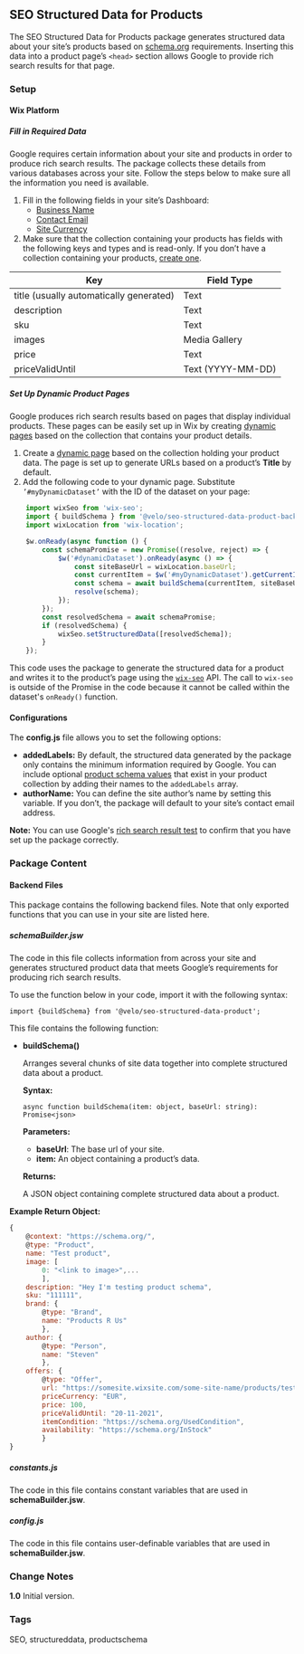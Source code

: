 

## SEO Structured Data for Products

The SEO Structured Data for Products package generates structured data about your site’s products based on [schema.org](https://schema.org/Product) requirements. Inserting this data into a product page’s `<head>` section allows Google to provide rich search results for that page.


### Setup


#### Wix Platform


##### Fill in Required Data

Google requires certain information about your site and products in order to produce rich search results. The package collects these details from various databases across your site. Follow the steps below to make sure all the information you need is available.



1. Fill in the following fields in your site’s Dashboard:
    * [Business Name](https://support.wix.com/en/article/adding-your-sites-business-information)
    * [Contact Email](https://support.wix.com/en/article/adding-your-sites-business-information)
    * [Site Currency](https://support.wix.com/en/article/setting-your-currency-for-accepting-payments)
2. Make sure that the collection containing your products has fields with the following keys and types and is read-only. If you don’t have a collection containing your products, [create one](https://support.wix.com/en/article/creating-a-content-collection).


| Key                                     | Field Type       |
|-----------------------------------------|------------------|
| title (usually automatically generated) | Text             |
| description                             | Text             |
| sku                                     | Text             |
| images                                  | Media Gallery    |
| price                                   | Text             |
| priceValidUntil                         | Text (YYYY-MM-DD)|


##### Set Up Dynamic Product Pages

Google produces rich search results based on pages that display individual products. These pages can be easily set up in Wix by creating [dynamic pages](https://support.wix.com/en/article/about-dynamic-pages-4488730) based on the collection that contains your product details.



1. Create a [dynamic page](https://support.wix.com/en/article/setting-up-your-dynamic-pages) based on the collection holding your product data. 
   The page is set up to generate URLs based on a product’s **Title** by default.
2. Add the following code to your dynamic page. Substitute `’#myDynamicDataset’` with the ID of the dataset on your page:
```js
    import wixSeo from 'wix-seo';
    import { buildSchema } from '@velo/seo-structured-data-product-backend';
    import wixLocation from 'wix-location';

    $w.onReady(async function () {
        const schemaPromise = new Promise((resolve, reject) => {
            $w('#dynamicDataset').onReady(async () => {
                const siteBaseUrl = wixLocation.baseUrl;
                const currentItem = $w('#myDynamicDataset').getCurrentItem();
                const schema = await buildSchema(currentItem, siteBaseUrl);
                resolve(schema);
            });
        });
        const resolvedSchema = await schemaPromise;
        if (resolvedSchema) {
            wixSeo.setStructuredData([resolvedSchema]);
        }
    });
  ```
  
This code uses the package to generate the structured data for a product and writes it to the product’s page using the [`wix-seo`](https://www.wix.com/velo/reference/wix-seo) API. The call to `wix-seo` is outside of the Promise in the code because it cannot be called within the dataset's `onReady()` function.

#### Configurations

The **config.js** file allows you to set the following options:

* **addedLabels:** By default, the structured data generated by the package only contains the minimum information required by Google. You can include optional [product schema values](https://developers.google.com/search/docs/advanced/structured-data/product#structured-data-type-definitions) that exist in your product collection by adding their names to the `addedLabels` array. 
* **authorName:** You can define the site author’s name by setting this variable. If you don’t, the package will default to your site’s contact email address.

**Note:** You can use Google's [rich search result test](https://search.google.com/test/rich-results?) to confirm that you have set up the package correctly. 


### Package Content


#### Backend Files

This package contains the following backend files. Note that only exported functions that you can use in your site are listed here.


##### schemaBuilder.jsw

The code in this file collects information from across your site and generates structured product data that meets Google’s requirements for producing rich search results.

To use the function below in your code, import it with the following syntax:


```
import {buildSchema} from '@velo/seo-structured-data-product';
```


This file contains the following function:


* **buildSchema()**

   Arranges several chunks of site data together into complete structured data about a product.

   **Syntax:**
   
   `async function buildSchema(item: object, baseUrl: string): Promise<json>`

   **Parameters:**

    * **baseUrl**: The base url of your site. 
    * **item:** An object containing a product’s data.

   **Returns:**

   A JSON object containing complete structured data about a product.


 **Example Return Object:**


```js
{
    @context: "https://schema.org/",
    @type: "Product",
    name: "Test product",
    image: [
        0: "<link to image>",...
        ],
    description: "Hey I'm testing product schema",
    sku: "111111",
    brand: {
        @type: "Brand",
        name: "Products R Us"
        },
    author: {
        @type: "Person",
        name: "Steven"
        },
    offers: {
        @type: "Offer",
        url: "https://somesite.wixsite.com/some-site-name/products/test-product",
        priceCurrency: "EUR",
        price: 100,
        priceValidUntil: "20-11-2021",
        itemCondition: "https://schema.org/UsedCondition",
        availability: "https://schema.org/InStock"
        }
}
```

##### constants.js

The code in this file contains constant variables that are used in **schemaBuilder.jsw**.


##### config.js

The code in this file contains user-definable variables that are used in **schemaBuilder.jsw**.


### Change Notes

**1.0** Initial version.


### Tags

SEO, structureddata, productschema
